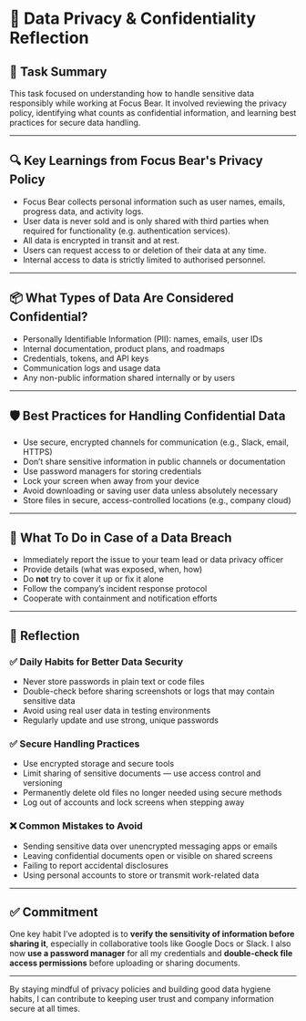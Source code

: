 # 🔐 Data Privacy & Confidentiality Reflection

## 🎯 Task Summary

This task focused on understanding how to handle sensitive data responsibly while working at Focus Bear. It involved reviewing the privacy policy, identifying what counts as confidential information, and learning best practices for secure data handling.

---

## 🔍 Key Learnings from Focus Bear's Privacy Policy

- Focus Bear collects personal information such as user names, emails, progress data, and activity logs.
- User data is never sold and is only shared with third parties when required for functionality (e.g. authentication services).
- All data is encrypted in transit and at rest.
- Users can request access to or deletion of their data at any time.
- Internal access to data is strictly limited to authorised personnel.

---

## 📦 What Types of Data Are Considered Confidential?

- Personally Identifiable Information (PII): names, emails, user IDs
- Internal documentation, product plans, and roadmaps
- Credentials, tokens, and API keys
- Communication logs and usage data
- Any non-public information shared internally or by users

---

## 🛡️ Best Practices for Handling Confidential Data

- Use secure, encrypted channels for communication (e.g., Slack, email, HTTPS)
- Don’t share sensitive information in public channels or documentation
- Use password managers for storing credentials
- Lock your screen when away from your device
- Avoid downloading or saving user data unless absolutely necessary
- Store files in secure, access-controlled locations (e.g., company cloud)

---

## 🚨 What To Do in Case of a Data Breach

- Immediately report the issue to your team lead or data privacy officer
- Provide details (what was exposed, when, how)
- Do **not** try to cover it up or fix it alone
- Follow the company’s incident response protocol
- Cooperate with containment and notification efforts

---

## 📝 Reflection

### ✅ Daily Habits for Better Data Security

- Never store passwords in plain text or code files
- Double-check before sharing screenshots or logs that may contain sensitive data
- Avoid using real user data in testing environments
- Regularly update and use strong, unique passwords

### ✅ Secure Handling Practices

- Use encrypted storage and secure tools
- Limit sharing of sensitive documents — use access control and versioning
- Permanently delete old files no longer needed using secure methods
- Log out of accounts and lock screens when stepping away

### ❌ Common Mistakes to Avoid

- Sending sensitive data over unencrypted messaging apps or emails
- Leaving confidential documents open or visible on shared screens
- Failing to report accidental disclosures
- Using personal accounts to store or transmit work-related data

---

## ✅ Commitment

One key habit I’ve adopted is to **verify the sensitivity of information before sharing it**, especially in collaborative tools like Google Docs or Slack. I also now **use a password manager** for all my credentials and **double-check file access permissions** before uploading or sharing documents.

---

By staying mindful of privacy policies and building good data hygiene habits, I can contribute to keeping user trust and company information secure at all times.
